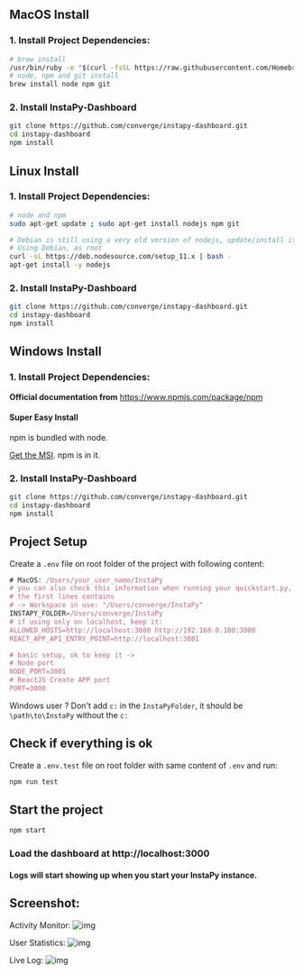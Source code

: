 ## MacOS Install

### 1. Install Project Dependencies:

```bash
# brew install
/usr/bin/ruby -e "$(curl -fsSL https://raw.githubusercontent.com/Homebrew/install/master/install)"
# node, npm and git install
brew install node npm git
```

### 2. Install InstaPy-Dashboard

```bash
git clone https://github.com/converge/instapy-dashboard.git
cd instapy-dashboard
npm install
```

## Linux Install

### 1. Install Project Dependencies:

```bash
# node and npm
sudo apt-get update ; sudo apt-get install nodejs npm git

# Debian is still using a very old version of nodejs, update/install it:
# Using Debian, as root
curl -sL https://deb.nodesource.com/setup_11.x | bash -
apt-get install -y nodejs
```

### 2. Install InstaPy-Dashboard

```bash
git clone https://github.com/converge/instapy-dashboard.git
cd instapy-dashboard
npm install
```

## Windows Install

### 1. Install Project Dependencies:

**Official documentation from** https://www.npmjs.com/package/npm

#### Super Easy Install

npm is bundled with node.

[Get the MSI](https://nodejs.org/en/download/). npm is in it.

### 2. Install InstaPy-Dashboard

```bash
git clone https://github.com/converge/instapy-dashboard.git
cd instapy-dashboard
npm install
```

## Project Setup

Create a `.env` file on root folder of the project with following content:

```js
# MacOS: /Users/your_user_name/InstaPy
# you can also check this information when running your quickstart.py,
# the first lines contains
# -> Workspace in use: "/Users/converge/InstaPy"
INSTAPY_FOLDER=/Users/converge/InstaPy
# if using only on localhost, keep it:
ALLOWED_HOSTS=http://localhost:3000 http://192.168.0.100:3000
REACT_APP_API_ENTRY_POINT=http://localhost:3001

# basic setup, ok to keep it ->
# Node port
NODE_PORT=3001
# ReactJS Create APP port
PORT=3000
```

Windows user ? Don't add `c:` in the `InstaPyFolder`, it should be `\path\to\InstaPy` without the `c:`

## Check if everything is ok

Create a `.env.test` file on root folder with same content of `.env` and run:

```bash
npm run test
```

## Start the project

```bash
npm start
```

### Load the dashboard at http://localhost:3000

#### Logs will start showing up when you start your InstaPy instance.

## Screenshot:

Activity Monitor:
![img](https://github.com/converge/instapy-dashboard/blob/master/screenshots/instapy-dashboard.png)

User Statistics:
![img](https://github.com/converge/instapy-dashboard/blob/master/screenshots/user-statistics-chart.png)

Live Log:
![img](https://github.com/converge/instapy-dashboard/blob/master/screenshots/live-log.png)
